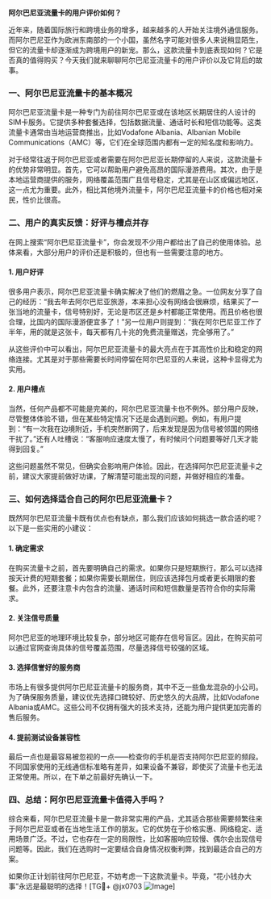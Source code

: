 **阿尔巴尼亚流量卡的用户评价如何？**

近年来，随着国际旅行和跨境业务的增多，越来越多的人开始关注境外通信服务。而阿尔巴尼亚作为欧洲东南部的一个小国，虽然名字可能对很多人来说稍显陌生，但它的流量卡却逐渐成为跨境用户的新宠。那么，这款流量卡到底表现如何？它是否真的值得购买？今天我们就来聊聊阿尔巴尼亚流量卡的用户评价以及它背后的故事。

### **一、阿尔巴尼亚流量卡的基本概况**

阿尔巴尼亚流量卡是一种专门为前往阿尔巴尼亚或在该地区长期居住的人设计的SIM卡服务。它提供多种套餐选择，包括数据流量、通话时长和短信功能等。这类流量卡通常由当地运营商推出，比如Vodafone Albania、Albanian Mobile Communications（AMC）等，它们在全球范围内都有一定的知名度和影响力。

对于经常往返于阿尔巴尼亚或者需要在阿尔巴尼亚长期停留的人来说，这款流量卡的优势非常明显。首先，它可以帮助用户避免高昂的国际漫游费用。其次，由于是本地运营商提供的服务，网络覆盖范围广且信号稳定，尤其是在山区或偏远地区，这一点尤为重要。此外，相比其他境外流量卡，阿尔巴尼亚流量卡的价格也相对亲民，性价比很高。

### **二、用户的真实反馈：好评与槽点并存**

在网上搜索“阿尔巴尼亚流量卡”，你会发现不少用户都给出了自己的使用体验。总体来看，大部分用户的评价还是积极的，但也有一些需要注意的地方。

#### **1. 用户好评**
很多用户表示，阿尔巴尼亚流量卡确实解决了他们的燃眉之急。一位网友分享了自己的经历：“我去年去阿尔巴尼亚旅游，本来担心没有网络会很麻烦，结果买了一张当地的流量卡，信号特别好，无论是市区还是乡村都能正常使用。而且价格也很合理，比国内的国际漫游便宜多了！”另一位用户则提到：“我在阿尔巴尼亚工作了半年，用的就是这张卡，每天都有几十兆的免费流量赠送，完全够用了。”

从这些评价中可以看出，阿尔巴尼亚流量卡的最大亮点在于其高性价比和稳定的网络连接。尤其是对于那些需要长时间停留在阿尔巴尼亚的人来说，这种卡显得尤为实用。

#### **2. 用户槽点**
当然，任何产品都不可能是完美的，阿尔巴尼亚流量卡也不例外。部分用户反映，尽管整体体验不错，但在某些特定情况下还是会遇到问题。例如，有用户提到：“有一次我在边境附近，手机突然断网了，后来发现是因为信号被邻国的网络干扰了。”还有人吐槽说：“客服响应速度太慢了，有时候问个问题要等好几天才能得到回复。”

这些问题虽然不常见，但确实会影响用户体验。因此，在选择阿尔巴尼亚流量卡之前，建议大家提前做好功课，了解清楚可能出现的问题，并做好相应的准备。

### **三、如何选择适合自己的阿尔巴尼亚流量卡？**

既然阿尔巴尼亚流量卡既有优点也有缺点，那么我们应该如何挑选一款合适的呢？以下是一些实用的小建议：

#### **1. 确定需求**
在购买流量卡之前，首先要明确自己的需求。如果你只是短期旅行，那么可以选择按天计费的短期套餐；如果你需要长期居住，则应该选择包月或者更长期限的套餐。此外，还要注意卡内包含的流量、通话时间和短信数量是否符合你的实际需求。

#### **2. 关注信号质量**
阿尔巴尼亚的地理环境比较复杂，部分地区可能存在信号盲区。因此，在购买前可以通过官网查询具体的信号覆盖范围，尽量选择信号较强的区域。

#### **3. 选择信誉好的服务商**
市场上有很多提供阿尔巴尼亚流量卡的服务商，其中不乏一些鱼龙混杂的小公司。为了确保服务质量，建议优先选择口碑较好、历史悠久的大品牌，比如Vodafone Albania或AMC。这些公司不仅拥有强大的技术支持，还能为用户提供更加完善的售后服务。

#### **4. 提前测试设备兼容性**
最后一点也是最容易被忽视的一点——检查你的手机是否支持阿尔巴尼亚的频段。不同国家使用的无线通信标准略有差异，如果设备不兼容，即使买了流量卡也无法正常使用。所以，在下单之前最好先确认一下。

### **四、总结：阿尔巴尼亚流量卡值得入手吗？**

综合来看，阿尔巴尼亚流量卡是一款非常实用的产品，尤其适合那些需要频繁往来于阿尔巴尼亚或者在当地生活工作的朋友。它的优势在于价格实惠、网络稳定、适用场景广泛。不过，它也存在一定的局限性，比如客服响应较慢、偶尔会出现信号问题等。因此，我们在选购时一定要结合自身情况权衡利弊，找到最适合自己的方案。

如果你正计划前往阿尔巴尼亚，不妨考虑一下这款流量卡。毕竟，“花小钱办大事”永远是最聪明的选择！[TG💪+ @jx0703 ![Image](https://github.com/user-attachments/assets/dbca1d08-cadb-493c-b0ec-ad6f7a83f270)]